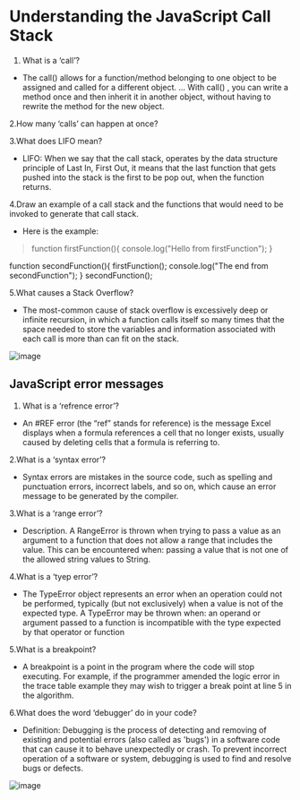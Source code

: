 # Understanding the JavaScript Call Stack

1. What is a ‘call’?

* The call() allows for a function/method belonging to one object to be assigned and called for a different object. ... With call() , you can write a method once and then inherit it in another object, without having to rewrite the method for the new object.

2.How many ‘calls’ can happen at once?

3.What does LIFO mean?

* LIFO: When we say that the call stack, operates by the data structure principle of Last In, First Out, it means that the last function that gets pushed into the stack is the first to be pop out, when the function returns.

4.Draw an example of a call stack and the functions that would need to be invoked to generate that call stack.

* Here is the example:

 > function firstFunction(){
  console.log("Hello from firstFunction");
   }

   function secondFunction(){
   firstFunction();
   console.log("The end from secondFunction");
   }
  secondFunction();

5.What causes a Stack Overflow?

* The most-common cause of stack overflow is excessively deep or infinite recursion, in which a function calls itself so many times that the space needed to store the variables and information associated with each call is more than can fit on the stack.

![image](https://study.com/cimages/videopreview/l656peepfd.jpg)

## JavaScript error messages

1. What is a ‘refrence error’?

* An #REF error (the “ref” stands for reference) is the message Excel displays when a formula references a cell that no longer exists, usually caused by deleting cells that a formula is referring to.

2.What is a ‘syntax error’?

* Syntax errors are mistakes in the source code, such as spelling and punctuation errors, incorrect labels, and so on, which cause an error message to be generated by the compiler.

3.What is a ‘range error’?

* Description. A RangeError is thrown when trying to pass a value as an argument to a function that does not allow a range that includes the value. This can be encountered when: passing a value that is not one of the allowed string values to String.

4.What is a ‘tyep error’?

* The TypeError object represents an error when an operation could not be performed, typically (but not exclusively) when a value is not of the expected type. A TypeError may be thrown when: an operand or argument passed to a function is incompatible with the type expected by that operator or function

5.What is a breakpoint?

* A breakpoint is a point in the program where the code will stop executing. For example, if the programmer amended the logic error in the trace table example they may wish to trigger a break point at line 5 in the algorithm.

6.What does the word ‘debugger’ do in your code?

* Definition: Debugging is the process of detecting and removing of existing and potential errors (also called as 'bugs') in a software code that can cause it to behave unexpectedly or crash. To prevent incorrect operation of a software or system, debugging is used to find and resolve bugs or defects.

![image](https://www.theschoolrun.com/sites/theschoolrun.com/files/u9/debugging_cycle.png)

